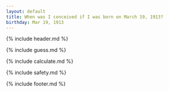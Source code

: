 ```yaml
---
layout: default
title: When was I conceived if I was born on March 19, 1913?
birthday: Mar 19, 1913
---
```


{% include header.md %}

{% include guess.md %}

{% include calculate.md %}

{% include safety.md %}

{% include footer.md %}



